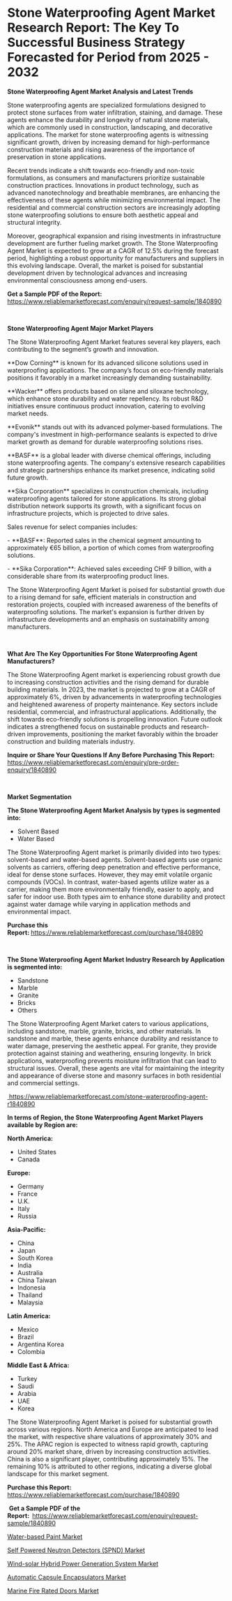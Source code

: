 <p><h1>Stone Waterproofing Agent Market Research Report: The Key To Successful Business Strategy Forecasted for Period from 2025 - 2032</h1></p><p><strong>Stone Waterproofing Agent Market Analysis and Latest Trends</strong></p>
<p><p>Stone waterproofing agents are specialized formulations designed to protect stone surfaces from water infiltration, staining, and damage. These agents enhance the durability and longevity of natural stone materials, which are commonly used in construction, landscaping, and decorative applications. The market for stone waterproofing agents is witnessing significant growth, driven by increasing demand for high-performance construction materials and rising awareness of the importance of preservation in stone applications.</p><p>Recent trends indicate a shift towards eco-friendly and non-toxic formulations, as consumers and manufacturers prioritize sustainable construction practices. Innovations in product technology, such as advanced nanotechnology and breathable membranes, are enhancing the effectiveness of these agents while minimizing environmental impact. The residential and commercial construction sectors are increasingly adopting stone waterproofing solutions to ensure both aesthetic appeal and structural integrity.</p><p>Moreover, geographical expansion and rising investments in infrastructure development are further fueling market growth. The Stone Waterproofing Agent Market is expected to grow at a CAGR of 12.5% during the forecast period, highlighting a robust opportunity for manufacturers and suppliers in this evolving landscape. Overall, the market is poised for substantial development driven by technological advances and increasing environmental consciousness among end-users.</p></p>
<p><strong>Get a Sample PDF of the Report:&nbsp;</strong> <a href="https://www.reliablemarketforecast.com/enquiry/request-sample/1840890?utm_campaign=3572&utm_medium=2&utm_source=Github&utm_content=ia&utm_term=03042025&utm_id=stone-waterproofing-agent">https://www.reliablemarketforecast.com/enquiry/request-sample/1840890</a></p>
<p>&nbsp;</p>
<p><strong>Stone Waterproofing Agent Major Market Players</strong></p>
<p><p>The Stone Waterproofing Agent Market features several key players, each contributing to the segment’s growth and innovation. </p><p>**Dow Corning** is known for its advanced silicone solutions used in waterproofing applications. The company’s focus on eco-friendly materials positions it favorably in a market increasingly demanding sustainability. </p><p>**Wacker** offers products based on silane and siloxane technology, which enhance stone durability and water repellency. Its robust R&D initiatives ensure continuous product innovation, catering to evolving market needs.</p><p>**Evonik** stands out with its advanced polymer-based formulations. The company's investment in high-performance sealants is expected to drive market growth as demand for durable waterproofing solutions rises.</p><p>**BASF** is a global leader with diverse chemical offerings, including stone waterproofing agents. The company's extensive research capabilities and strategic partnerships enhance its market presence, indicating solid future growth.</p><p>**Sika Corporation** specializes in construction chemicals, including waterproofing agents tailored for stone applications. Its strong global distribution network supports its growth, with a significant focus on infrastructure projects, which is projected to drive sales.</p><p>Sales revenue for select companies includes:</p><p>- **BASF**: Reported sales in the chemical segment amounting to approximately €65 billion, a portion of which comes from waterproofing solutions.</p><p>- **Sika Corporation**: Achieved sales exceeding CHF 9 billion, with a considerable share from its waterproofing product lines.</p><p>The Stone Waterproofing Agent Market is poised for substantial growth due to a rising demand for safe, efficient materials in construction and restoration projects, coupled with increased awareness of the benefits of waterproofing solutions. The market's expansion is further driven by infrastructure developments and an emphasis on sustainability among manufacturers.</p></p>
<p>&nbsp;</p>
<p><strong>What Are The Key Opportunities For Stone Waterproofing Agent Manufacturers?</strong></p>
<p><p>The Stone Waterproofing Agent market is experiencing robust growth due to increasing construction activities and the rising demand for durable building materials. In 2023, the market is projected to grow at a CAGR of approximately 6%, driven by advancements in waterproofing technologies and heightened awareness of property maintenance. Key sectors include residential, commercial, and infrastructural applications. Additionally, the shift towards eco-friendly solutions is propelling innovation. Future outlook indicates a strengthened focus on sustainable products and research-driven improvements, positioning the market favorably within the broader construction and building materials industry. </p></p>
<p><strong>Inquire or Share Your Questions If Any Before Purchasing This Report:</strong> <a href="https://www.reliablemarketforecast.com/enquiry/pre-order-enquiry/1840890?utm_campaign=3572&utm_medium=2&utm_source=Github&utm_content=ia&utm_term=03042025&utm_id=stone-waterproofing-agent">https://www.reliablemarketforecast.com/enquiry/pre-order-enquiry/1840890</a></p>
<p>&nbsp;</p>
<p><strong>Market Segmentation</strong></p>
<p><strong>The Stone Waterproofing Agent Market Analysis by types is segmented into:</strong></p>
<p><ul><li>Solvent Based</li><li>Water Based</li></ul></p>
<p><p>The Stone Waterproofing Agent market is primarily divided into two types: solvent-based and water-based agents. Solvent-based agents use organic solvents as carriers, offering deep penetration and effective performance, ideal for dense stone surfaces. However, they may emit volatile organic compounds (VOCs). In contrast, water-based agents utilize water as a carrier, making them more environmentally friendly, easier to apply, and safer for indoor use. Both types aim to enhance stone durability and protect against water damage while varying in application methods and environmental impact.</p></p>
<p><strong>Purchase this Report:&nbsp;</strong><a href="https://www.reliablemarketforecast.com/purchase/1840890?utm_campaign=3572&utm_medium=2&utm_source=Github&utm_content=ia&utm_term=03042025&utm_id=stone-waterproofing-agent">https://www.reliablemarketforecast.com/purchase/1840890</a></p>
<p>&nbsp;</p>
<p><strong>The Stone Waterproofing Agent Market Industry Research by Application is segmented into:</strong></p>
<p><ul><li>Sandstone</li><li>Marble</li><li>Granite</li><li>Bricks</li><li>Others</li></ul></p>
<p><p>The Stone Waterproofing Agent Market caters to various applications, including sandstone, marble, granite, bricks, and other materials. In sandstone and marble, these agents enhance durability and resistance to water damage, preserving the aesthetic appeal. For granite, they provide protection against staining and weathering, ensuring longevity. In brick applications, waterproofing prevents moisture infiltration that can lead to structural issues. Overall, these agents are vital for maintaining the integrity and appearance of diverse stone and masonry surfaces in both residential and commercial settings.</p></p>
<p><a href="https://www.reliablemarketforecast.com/stone-waterproofing-agent-r1840890?utm_campaign=3572&utm_medium=2&utm_source=Github&utm_content=ia&utm_term=03042025&utm_id=stone-waterproofing-agent">&nbsp;https://www.reliablemarketforecast.com/stone-waterproofing-agent-r1840890</a></p>
<p><strong>In terms of Region, the Stone Waterproofing Agent Market Players available by Region are:</strong></p>
<p>
    <p> <strong> North America: </strong>
        <ul>
            <li>United States</li>
            <li>Canada</li>
        </ul>
        </p> 
    <p> <strong> Europe: </strong>
        <ul>
            <li>Germany</li>
            <li>France</li>
            <li>U.K.</li>
            <li>Italy</li>
            <li>Russia</li>
        </ul>
        </p> 
    <p> <strong> Asia-Pacific: </strong>
        <ul>
            <li>China</li>
            <li>Japan</li>
            <li>South Korea</li>
            <li>India</li>
            <li>Australia</li>
            <li>China Taiwan</li>
            <li>Indonesia</li>
            <li>Thailand</li>
            <li>Malaysia</li>
        </ul>
        </p> 
    <p> <strong> Latin America: </strong>
        <ul>
            <li>Mexico</li>
            <li>Brazil</li>
            <li>Argentina Korea</li>
            <li>Colombia</li>
        </ul>
        </p> 
    <p> <strong> Middle East & Africa: </strong>
        <ul>
            <li>Turkey</li>
            <li>Saudi</li>
            <li>Arabia</li>
            <li>UAE</li>
            <li>Korea</li>
        </ul>
    </p>
    </p>
<p><p>The Stone Waterproofing Agent Market is poised for substantial growth across various regions. North America and Europe are anticipated to lead the market, with respective share valuations of approximately 30% and 25%. The APAC region is expected to witness rapid growth, capturing around 20% market share, driven by increasing construction activities. China is also a significant player, contributing approximately 15%. The remaining 10% is attributed to other regions, indicating a diverse global landscape for this market segment.</p></p>
<p><strong>Purchase this Report: </strong><a href="https://www.reliablemarketforecast.com/purchase/1840890?utm_campaign=3572&utm_medium=2&utm_source=Github&utm_content=ia&utm_term=03042025&utm_id=stone-waterproofing-agent">https://www.reliablemarketforecast.com/purchase/1840890</a></p>
<p>&nbsp;<strong>Get a Sample PDF of the Report:&nbsp;&nbsp;</strong><a href="https://www.reliablemarketforecast.com/enquiry/request-sample/1840890?utm_campaign=3572&utm_medium=2&utm_source=Github&utm_content=ia&utm_term=03042025&utm_id=stone-waterproofing-agent">https://www.reliablemarketforecast.com/enquiry/request-sample/1840890</a></p>
<p><strong></strong></p>
<p><p><a href="https://github.com/karydacamu/Market-Research-Report-List-1/blob/main/water-based-paint-market.md?utm_campaign=3572&utm_medium=2&utm_source=Github&utm_content=ia&utm_term=03042025&utm_id=stone-waterproofing-agent">Water-based Paint Market</a></p><p><a href="https://www.linkedin.com/pulse/market-report-covering-self-powered-neutron-detectors-spndmarket-0gyac?utm_campaign=3572&utm_medium=2&utm_source=Github&utm_content=ia&utm_term=03042025&utm_id=stone-waterproofing-agent">Self Powered Neutron Detectors (SPND) Market</a></p><p><a href="https://www.linkedin.com/pulse/analyzing-wind-solar-hybrid-power-generation-system-i9y4c?utm_campaign=3572&utm_medium=2&utm_source=Github&utm_content=ia&utm_term=03042025&utm_id=stone-waterproofing-agent">Wind-solar Hybrid Power Generation System Market</a></p><p><a href="https://www.linkedin.com/pulse/automatic-capsule-encapsulators-market-outlook-report-insights-9guxc?utm_campaign=3572&utm_medium=2&utm_source=Github&utm_content=ia&utm_term=03042025&utm_id=stone-waterproofing-agent">Automatic Capsule Encapsulators Market</a></p><p><a href="https://www.linkedin.com/pulse/revenue-projections-marine-fire-rated-doors-market-94-cagr-eobxc?utm_campaign=3572&utm_medium=2&utm_source=Github&utm_content=ia&utm_term=03042025&utm_id=stone-waterproofing-agent">Marine Fire Rated Doors Market</a></p></p>